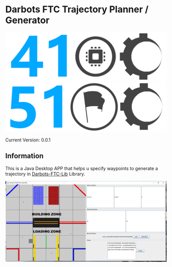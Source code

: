 # Darbots FTC Trajectory Planner / Generator

![4100Logo](https://github.com/DarlingtonProgramming/DarBots-Shared-Doc/blob/master/static/teamImage/4100Logo.png)
![5100Logo](https://github.com/DarlingtonProgramming/DarBots-Shared-Doc/blob/master/static/teamImage/5100Logo.png)

Current Version: 0.0.1

## Information

This is a Java Desktop APP that helps u specify waypoints to generate a trajectory in [Darbots-FTC-Lib](https://github.com/DarlingtonProgramming/FTC-Darbots-SkyStone) Library.

![Trajectory-Planner-Snapshot](https://github.com/DarlingtonProgramming/DarBots-Shared-Doc/blob/master/static/image/trajectory_planner/20191213Snapshot-V0.0.1.png)